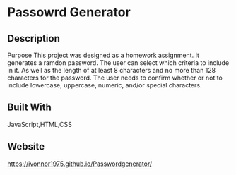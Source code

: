 # Passowrd Generator
  ## Description
  Purpose This project was designed as a homework assignment. It generates a ramdon password. The user can select which criteria to include in it. As well as the length of at least 8 characters and no more than 128 characters for the password. The user needs to confirm whether or not to include lowercase, uppercase, numeric, and/or special characters.
  ## Built With
  JavaScript,HTML,CSS
  ## Website
  https://ivonnor1975.github.io/Passwordgenerator/
